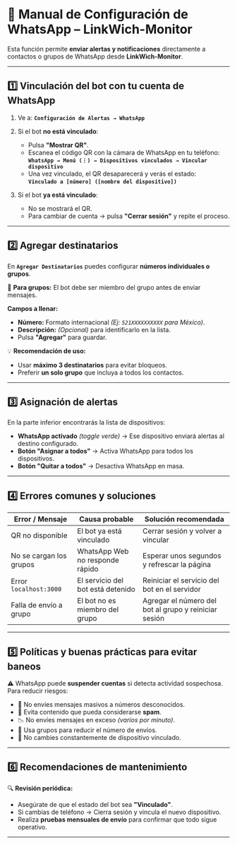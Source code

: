 # 📲 **Manual de Configuración de WhatsApp – LinkWich-Monitor**

Esta función permite **enviar alertas y notificaciones** directamente a contactos o grupos de WhatsApp desde **LinkWich-Monitor**.

---

## 1️⃣ **Vinculación del bot con tu cuenta de WhatsApp**

1. Ve a: **`Configuración de Alertas → WhatsApp`**  
2. Si el bot **no está vinculado**:
   - Pulsa **"Mostrar QR"**.
   - Escanea el código QR con la cámara de WhatsApp en tu teléfono:  
     **`WhatsApp → Menú (⋮) → Dispositivos vinculados → Vincular dispositivo`**
   - Una vez vinculado, el QR desaparecerá y verás el estado:  
     **`Vinculado a [número] ([nombre del dispositivo])`**

3. Si el bot **ya está vinculado**:
   - No se mostrará el QR.
   - Para cambiar de cuenta → pulsa **"Cerrar sesión"** y repite el proceso.

---

## 2️⃣ **Agregar destinatarios**

En **`Agregar Destinatarios`** puedes configurar **números individuales o grupos**.

📌 **Para grupos:** El bot debe ser miembro del grupo antes de enviar mensajes.

**Campos a llenar:**
- **Número:** Formato internacional *(Ej: `521XXXXXXXXXX` para México)*.
- **Descripción:** *(Opcional)* para identificarlo en la lista.
- Pulsa **"Agregar"** para guardar.

💡 **Recomendación de uso:**
- Usar **máximo 3 destinatarios** para evitar bloqueos.
- Preferir **un solo grupo** que incluya a todos los contactos.

---

## 3️⃣ **Asignación de alertas**

En la parte inferior encontrarás la lista de dispositivos:

- **WhatsApp activado** *(toggle verde)* → Ese dispositivo enviará alertas al destino configurado.
- **Botón "Asignar a todos"** → Activa WhatsApp para todos los dispositivos.
- **Botón "Quitar a todos"** → Desactiva WhatsApp en masa.

---

## 4️⃣ **Errores comunes y soluciones**

| **Error / Mensaje**           | **Causa probable**                         | **Solución recomendada**                                  |
|--------------------------------|--------------------------------------------|-----------------------------------------------------------|
| QR no disponible               | El bot ya está vinculado                   | Cerrar sesión y volver a vincular                         |
| No se cargan los grupos        | WhatsApp Web no responde rápido            | Esperar unos segundos y refrescar la página               |
| Error `localhost:3000`         | El servicio del bot está detenido          | Reiniciar el servicio del bot en el servidor              |
| Falla de envío a grupo         | El bot no es miembro del grupo             | Agregar el número del bot al grupo y reiniciar sesión     |

---

## 5️⃣ **Políticas y buenas prácticas para evitar baneos**

⚠️ WhatsApp puede **suspender cuentas** si detecta actividad sospechosa.  
Para reducir riesgos:

- 🚫 No envíes mensajes masivos a números desconocidos.
- 🚫 Evita contenido que pueda considerarse **spam**.
- 📉 No envíes mensajes en exceso *(varios por minuto)*.
- 👥 Usa grupos para reducir el número de envíos.
- 📱 No cambies constantemente de dispositivo vinculado.

---

## 6️⃣ **Recomendaciones de mantenimiento**

🔍 **Revisión periódica:**
- Asegúrate de que el estado del bot sea **"Vinculado"**.
- Si cambias de teléfono → Cierra sesión y vincula el nuevo dispositivo.
- Realiza **pruebas mensuales de envío** para confirmar que todo sigue operativo.

---
